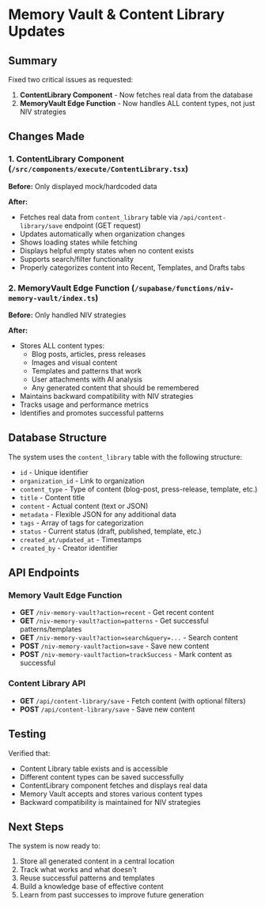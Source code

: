 # Memory Vault & Content Library Updates

## Summary
Fixed two critical issues as requested:
1. **ContentLibrary Component** - Now fetches real data from the database
2. **MemoryVault Edge Function** - Now handles ALL content types, not just NIV strategies

## Changes Made

### 1. ContentLibrary Component (`/src/components/execute/ContentLibrary.tsx`)

**Before:** Only displayed mock/hardcoded data

**After:**
- Fetches real data from `content_library` table via `/api/content-library/save` endpoint (GET request)
- Updates automatically when organization changes
- Shows loading states while fetching
- Displays helpful empty states when no content exists
- Supports search/filter functionality
- Properly categorizes content into Recent, Templates, and Drafts tabs

### 2. MemoryVault Edge Function (`/supabase/functions/niv-memory-vault/index.ts`)

**Before:** Only handled NIV strategies

**After:**
- Stores ALL content types:
  - Blog posts, articles, press releases
  - Images and visual content
  - Templates and patterns that work
  - User attachments with AI analysis
  - Any generated content that should be remembered
- Maintains backward compatibility with NIV strategies
- Tracks usage and performance metrics
- Identifies and promotes successful patterns

## Database Structure

The system uses the `content_library` table with the following structure:
- `id` - Unique identifier
- `organization_id` - Link to organization
- `content_type` - Type of content (blog-post, press-release, template, etc.)
- `title` - Content title
- `content` - Actual content (text or JSON)
- `metadata` - Flexible JSON for any additional data
- `tags` - Array of tags for categorization
- `status` - Current status (draft, published, template, etc.)
- `created_at/updated_at` - Timestamps
- `created_by` - Creator identifier

## API Endpoints

### Memory Vault Edge Function
- **GET** `/niv-memory-vault?action=recent` - Get recent content
- **GET** `/niv-memory-vault?action=patterns` - Get successful patterns/templates
- **GET** `/niv-memory-vault?action=search&query=...` - Search content
- **POST** `/niv-memory-vault?action=save` - Save new content
- **POST** `/niv-memory-vault?action=trackSuccess` - Mark content as successful

### Content Library API
- **GET** `/api/content-library/save` - Fetch content (with optional filters)
- **POST** `/api/content-library/save` - Save new content

## Testing
Verified that:
- Content Library table exists and is accessible
- Different content types can be saved successfully
- ContentLibrary component fetches and displays real data
- Memory Vault accepts and stores various content types
- Backward compatibility is maintained for NIV strategies

## Next Steps
The system is now ready to:
1. Store all generated content in a central location
2. Track what works and what doesn't
3. Reuse successful patterns and templates
4. Build a knowledge base of effective content
5. Learn from past successes to improve future generation